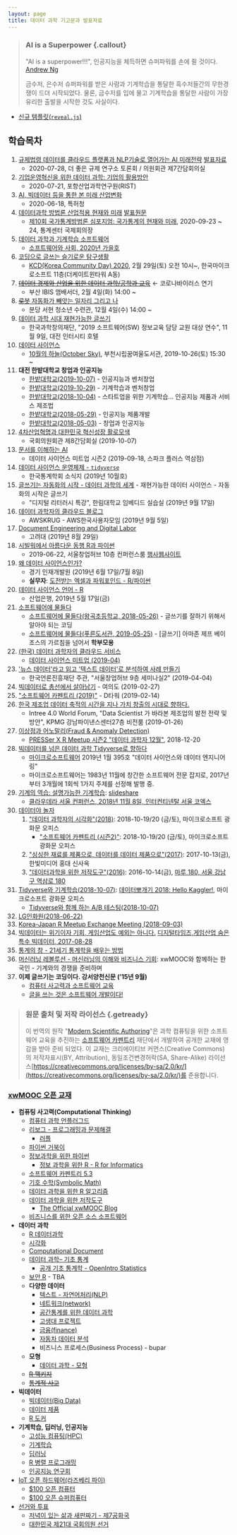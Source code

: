 ```yaml
---
layout: page
title: 데이터 과학 기고문과 발표자료
---
```


> ### AI is a Superpower {.callout}
>
> "AI is a superpower!!!", 인공지능을 체득하면 슈퍼파워를 손에 쥘 것이다. [Andrew Ng](https://twitter.com/andrewyng/status/728986380638916609)
>
> 금수저, 은수저 슈퍼파워를 받은 사람과 기계학습을 통달한 흑수저들간의 무한경쟁이 드뎌 시작되었다. 물론, 
> 금수저를 입에 물고 기계학습을 통달한 사람이 가장 유리한 출발을 시작한 것도 사실이다.

- [신규 템플릿(`reveal.js`)](template.html)

## 학습목차 

1. [규제법령 데이터를 클라우드 플랫폼과 NLP기술로 열어가는 AI 미래전략](ds-regulation.html) [발표자료](ds-regulation-deck.html)
    - 2020-07-28, 더 좋은 규제 연구소 토론회 / 의원회관 제7간담회의실
1. [기업운영혁신을 위한 데이터 과학: 기업의 활용방안](ds-rist.html)
    - 2020-07-21, 포항산업과학연구원(RIST)
1. [AI, 빅데이터 등을 통한 본 미래 산업변화](ds-patent.html)
    - 2020-06-18, 특허청
1. [데이터과학 방법론 산업적용 현재와 미래](ds-statistics-symposium.html) [발표원문](ds-statistics-symposium-distill.html)
    - [제10회 국가통계방법론 심포지엄: 국가통계의 현재와 미래](http://kostat.go.kr/sri/srikor/srikor_spn/1/1/index.action), 2020-09-23 ~ 24, 통계센터 국제회의장
1. [데이터 과학과 기계학습 소프트웨어](ds-software-society.html)
    - [소프트웨어와 사회, 2020년 가을호](http://softwareandsociety.kr/)
1. [코딩으로 글쓰는 슬기로운 탐구생활](ds-rmarkdown-driven-development.html)
    - [KCD(Korea Community Day) 2020](https://kcd2020.festa.io/), 2월 29일(토) 오전 10시~, 한국마이크로소프트 11층(더케이트윈타워 A동)
1. ~~[데이터 경제와 산업을 위한 데이터 과학/공학과 교육](ds-data-industry.html)~~ &larr; 코로나바이러스 연기
    - 부산 IBIS 앰배서더, 2월 4일(화) 14:00 ~
1. [~~로봇~~ 자동화가 빼앗는 일자리 그리고 나](ds-bundang-2019.html)
    - 분당 서현 청소년 수련관, 12월 4일(수) 14:00 ~
1. [데이터 과학 시대 재현가능한 글쓰기](ds-kofac-writing.html)
    - 한국과학창의재단, "2019 소프트웨어(SW) 정보교육 담당 교원 대상 연수", 11월 9일, 대전 인터시티 호텔
1. [데이터 사이언스](ds-data-science.html)
    - [10월의 하늘(October Sky)](https://octobersky.org), 부천시립꿈여울도서관, 2019-10-26(토) 15:30 ~ 
1. **대전 한밭대학교 창업과 인공지능**
    - [한밭대학교(2019-10-07)](한밭대_창업과인공지능_20191007.html) - 인공지능과 벤처창업
    - [한밭대학교(2019-10-29)](한밭대_창업과인공지능_20191029.html) - 기계학습과 벤처창업
    - [한밭대학교(2018-10-04)](한밭대_창업과인공지능_20181004.html) - 스타트업을 위한 기계학습... 인공지능 제품과 서비스 제조법
    - [한밭대학교(2018-05-29)](한밭대_창업과인공지능_20180529.html) - 인공지능 제품개발    
    - [한밭대학교(2018-05-03)](한밭대_창업과인공지능_20180503.html) - 창업과 인공지능
1. [4차산업혁명과 대한민국 혁신성장 활로모색](ds-4th-ir.html)
    - 국회의원회관 제8간담회실 (2019-10-07)
1. [문서를 이해하는 AI](ds-document-ai.html)
    - 데이터 사이언스 미트업 시즌2 (2019-09-18, 스파크 플러스 역삼점)
1. [데이터 사이언스 운영체제 - `tidyverse`](ds-stat-tidyverse.html)
    - 한국통계학회 소식지 (2019년 10월호)
1. [글쓰기는 자동화의 시작 - 데이터 과학의 세계](ds-digital-literacy.html) - 재현가능한 데이터 사이언스 - 자동화의 시작은 글쓰기
    - "디지털 리터러시 특강", 한림대학교 임베디드 실습실 (2019년 9월 17일)
1. [데이터 과학자의 클라우드 블로그](ds-blog-aws-cloud.html) 
    - AWSKRUG - AWS한국사용자모임 (2019년 9월 5일)
1. [Document Engineering and Digital Labor](ds-korea-univ-201908.html) 
    - 고려대 (2019년 8월 29일)
1. [시빌워에서 아름다운 동행 R과 파이썬](ds-dataroom.html)
    - 2019-06-22, 서울창업허브 10층 컨퍼런스룸 [행사웹사이트](https://www.onoffmix.com/event/181554)
1. [왜 데이터 사이언스인가?](ds-finance-why-201904.html) 
    - 경기 인재개발원 (2019년 6월 17일/7월 8일)
    - **실무자**: [도전받는 엑셀과 파워포인드 - R/파이썬](ds-finance-201904.html)
1. [데이터 사이언스 언어 - R](ds-db-20190517.html)
    - 산업은행, 2019년 5월 17일(금)
1. [소프트웨어에 물들다](http://somul.kr/) 
    - [소프트웨어에 물들다(왕곡초등학교, 2018-05-26)](somul_20180525.html) -  글쓰기를 잘하기 위해서 알아야 되는 코딩
    - [소프트웨어에 물들다(푸른도서관, 2019-05-25)](somul_20190525.html) - [글쓰기] 아마존 제프 베이조스의 가르침을 넘어서 **학부모용**
1. [(한국) 데이터 과학자의 클라우드 서비스](ds_meetup_ds_on_cloud.html) 
    - [데이터 사이언스 미트업 (2019-04)](https://tidyverse-korea.github.io/r-meetup-x-presser/)
1. ['뉴스 데이터'라고 읽고 '텍스트 데이터'로 분석하여 사례 만들기](ds_kpf.html) 
    - 한국언론진흥재단 주관, "서울창업허브 9층 세미나실2" (2019-04-04)
1. [빅데이터로 총선에서 살아남기](ds_election_2019.html) - 여의도 (2019-02-27)
1. ["소프트웨어 카펜트리 (2019)"](ds_software_carpentry_2019.html) - D타워 (2019-02-14)
1. [한국 제조업 데이터 축적의 시간을 지나 가치 창출의 시대로 향하다.](intree-seminar-2019-01.html) 
    - Intree 4.0 World Forum, "Data Scientist 가 바라본 제조업의 발전 전략 및 방안", KPMG 강남파이낸스센터27층 비전룸 (2019-01-26)
1. [이상점과 어노말리(Fraud & Anomaly Detection)](r_meetup_outlier_anomaly.html) 
    - [PRESSer X R Meetup 시즌2 "데이터 과학자 12월"](https://tidyverse-korea.github.io/r-meetup-x-presser/), 2018-12-20
1. [빅데이터를 넘은 데이터 과학 Tidyverse로 향하다](ds_maso_tidyverse.html) 
    - [마이크로소프트웨어](https://www.imaso.co.kr/) 2019년 1월 395호 "데이터 사이언스와 데이터 엔지니어링"
    - 마이크로소프트웨어는 1983년 11월에 창간한 소프트웨어 전문 잡지로, 2017년부터 3개월에 1회씩 1가지 주제를 선정해 발행 중.
1. [기계의 역습: 설명가능한 기계학습](ds_explainable_machine_learning_2018.html): [slideshare](https://www.slideshare.net/statkclee/cloudera-sessions-2018-datayanolja)
    - [클라우데라 서울 컨퍼런스, 2018년 11월 8일, 인터컨티넨탈 서울 코엑스](https://clouderasessionsseoul.com/)
1. [데이터야 놀자](https://datayanolja.github.io/)
    1. ["데이터 과학자의 시각화"(2018)](ds_data_scientist_visualization.html): 2018-10-19/20 (금/토), 마이크로소프트 광화문 오피스
        - ["소프트웨어 카펜트리 (시즌2)"](ds_software_carpentry_2018.html): 2018-10-19/20 (금/토), 마이크로소프트 광화문 오피스
    1. ["싱싱한 재료를 제품으로, 데이터를 데이터 제품으로"(2017)](slides/ds_data_product.html): 2017-10-13(금), 한빛미디어 홍대 신사옥
    1. ["데이터과학을 위한 저작도구"(2016)](slides/2016/ds_authoring_toolchain.html): 2016-10-14(금), [마루 180, 서울 강남구 역삼로 180](http://dmaps.kr/owgj)    
1. [Tidyverse와 기계학습(2018-10-07)](machine_learning_tidyverse_20181007.html): [데이터뽀개기 2018: Hello Kaggler!](http://kagglebreak.com/databreak2018), 마이크로소프트 광화문 오피스
    - [Tidyverse와 함께 하는 A/B 테스팅(2018-10-07)](ab_testing_tidyverse_20181007.html)
1. [LG인화원(2018-06-22)](LG인화원_20180622.html)
1. [Korea-Japan R Meetup Exchange Meeting (2018-09-03)](korea-japan-r-meetup.html)
1. [빅데이터는 위기이자 기회, 게임산업도 예외는 아니다.](digital-times-2017.html) [디지털타임즈,게임산업 숨은 특수 빅데이터, 2017-08-28](http://www.dt.co.kr/contents.html?article_no=2017082902101531043002)
1. [통계의 창 - 21세기 통계학을 배우는 방법](window-of-statistics.html)
1. [머신러닝 레볼루션 - 머신러닝의 이해와 비즈니스 기회](http://statkclee.github.io/mlrv/): xwMOOC와 함께하는 한국인 - 기계와의 경쟁을 준비하며
1. **이제 글쓰기는 코딩이다. 강서양천신문 (’15년 9월)** 
    * [컴퓨터 사고력과 소프트웨어 교육](ct-korea.html)
    * [글을 쓰는 것은 소프트웨어 개발이다!](ct-writing.html)

 
> ### 원문 출처 및 저작 라이선스 {.getready}
>
> 이 번역의 원작 "[Modern Scientific Authoring](http://swcarpentry.github.io/modern-scientific-authoring/)"은 과학 컴퓨팅을 위한 소프트웨어 교육을 추진하는 
> [소프트웨어 카펜트리](http://software-carpentry.org/) 재단에서 개발하여 공개한 교재에 영감을 받아 준비 되었다.
> 이 교재는 크리에이티브 커먼스(Creative Commons)의 저작자표시(BY, Attribution), 동일조건변경허락(SA, Share-Alike) 라이선스[https://creativecommons.org/licenses/by-sa/2.0/kr/](https://creativecommons.org/licenses/by-sa/2.0/kr/)를 준용합니다.



### [xwMOOC 오픈 교재](https://statkclee.github.io/xwMOOC/)

- **컴퓨팅 사고력(Computational Thinking)**
    - [컴퓨터 과학 언플러그드](http://statkclee.github.io/unplugged)  
    - [리보그 - 프로그래밍과 문제해결](https://statkclee.github.io/code-perspectives/)  
         - [러플](http://statkclee.github.io/rur-ple/)  
    - [파이썬 거북이](http://swcarpentry.github.io/python-novice-turtles/index-kr.html)  
    - [정보과학을 위한 파이썬](https://statkclee.github.io/pythonlearn-kr/)  
        + [정보 과학을 위한 R - R for Informatics](https://statkclee.github.io/r4inf/)
    - [소프트웨어 카펜트리 5.3](http://statkclee.github.io/swcarpentry-version-5-3-new/)
    - [기호 수학(Symbolic Math)](https://statkclee.github.io/symbolic-math/)
    - [데이터 과학을 위한 R 알고리즘](https://statkclee.github.io/r-algorithm/)
    - [데이터 과학을 위한 저작도구](https://statkclee.github.io/ds-authoring/)
        - [The Official xwMOOC Blog](https://xwmooc.netlify.com/)
    - [비즈니스를 위한 오픈 소스 소프트웨어](http://statkclee.github.io/open-source-for-business/)    
- **데이터 과학**
    - [R 데이터과학](https://statkclee.github.io/data-science/)
    - [시각화](https://statkclee.github.io/viz/)
    - [Computational Document](https://statkclee.github.io/comp_document/)
    - [데이터 과학– 기초 통계](https://statkclee.github.io/statistics/)    
        - [공개 기초 통계학 - OpenIntro Statistics](https://statkclee.github.io/openIntro-statistics-bookdown/)
    - [보안 R](https://statkclee.github.io/security/) - TBA
    - **다양한 데이터**
        + [텍스트 - 자연어처리(NLP)](https://statkclee.github.io/text/)
        + [네트워크(network)](https://statkclee.github.io/network)
        + [공간통계를 위한 데이터 과학](https://statkclee.github.io/spatial/)        
        + [고생대 프로젝트](http://statkclee.github.io/trilobite)
        + [금융(finance)](https://statkclee.github.io/finance/)
        + [자동차 데이터 분석](https://statkclee.github.io/automotive/)
        + 비즈니스 프로세스(Business Process) - bupar
    - **모형**
        + [데이터 과학 - 모형](https://statkclee.github.io/model/)
    - [~~R 팩키지~~](http://r-pkgs.xwmooc.org/)
    - [~~통계적 사고~~](http://think-stat.xwmooc.org/)
- **빅데이터**
    - [빅데이터(Big Data)](http://statkclee.github.io/bigdata)
    - [데이터 제품](https://statkclee.github.io/data-product/)
    - [R 도커](http://statkclee.github.io/r-docker/)
- **기계학습, 딥러닝, 인공지능**
    - [고성능 컴퓨팅(HPC)](http://statkclee.github.io/hpc)
    - [기계학습](http://statkclee.github.io/ml)
    - [딥러닝](http://statkclee.github.io/deep-learning)
    - [R 병렬 프로그래밍](http://statkclee.github.io/parallel-r/)
    - [인공지능 연구회](https://statkclee.github.io/ai-lab/)
- [IoT 오픈 하드웨어(라즈베리 파이)](http://statkclee.github.io/raspberry-pi)
    - [$100 오픈 컴퓨터](https://statkclee.github.io/one-page/)   
    - [$100 오픈 슈퍼컴퓨터](https://statkclee.github.io/hpc/)
- [선거와 투표](http://statkclee.github.io/politics)
    - [저녁이 있는 삶과 새판짜기 - 제7공화국](https://statkclee.github.io/hq/)
    - [대한민국 제21대 국회의원 선거](https://statkclee.github.io/election/)
